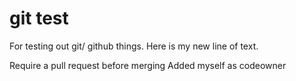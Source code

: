 # git test
For testing out git/ github things.
Here is my new line of text.

Require a pull request before merging
Added myself as codeowner

